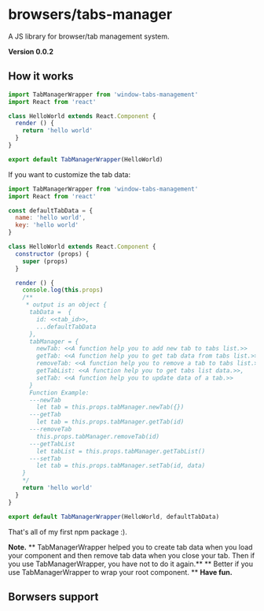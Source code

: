 # browsers/tabs-manager
A JS library for browser/tab management system. 

**Version 0.0.2** 

## How it works

```javascript
import TabManagerWrapper from 'window-tabs-management'
import React from 'react'

class HelloWorld extends React.Component {
  render () {
    return 'hello world'
  }
}

export default TabManagerWrapper(HelloWorld)
```
If you want to customize the tab data:
```javascript
import TabManagerWrapper from 'window-tabs-management'
import React from 'react'

const defaultTabData = {
  name: 'hello world',
  key: 'hello world'
}

class HelloWorld extends React.Component {
  constructor (props) {
    super (props)
  }

  render () {
    console.log(this.props)
    /**
     * output is an object {
      tabData =  {
        id: <<tab_id>>,
        ...defaultTabData
      },
      tabManager = {
        newTab: <<A function help you to add new tab to tabs list.>>
        getTab: <<A function help you to get tab data from tabs list.>>,
        removeTab: <<A function help you to remove a tab to tabs list.>>,
        getTabList: <<A function help you to get tabs list data.>>,
        setTab: <<A function help you to update data of a tab.>>
      }
      Function Example: 
      ---newTab
        let tab = this.props.tabManager.newTab({})
      ---getTab
        let tab = this.props.tabManager.getTab(id)
      ---removeTab
        this.props.tabManager.removeTab(id)
      ---getTabList
        let tabList = this.props.tabManager.getTabList()
      ---setTab
        let tab = this.props.tabManager.setTab(id, data)
    }
    */
    return 'hello world'
  }
}

export default TabManagerWrapper(HelloWorld, defaultTabData)
```
That's all of my first npm package :).

**Note.**
** TabManagerWrapper helped you to create tab data when you load your component and then remove tab data when you close your tab.
Then if you use TabManagerWrapper, you have not to do it again.**
** Better if you use TabManagerWrapper to wrap your root component. **
**Have fun.**

## Borwsers support
